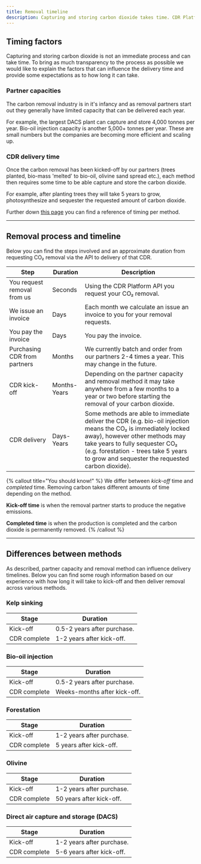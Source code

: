 ```yaml
---
title: Removal timeline
description: Capturing and storing carbon dioxide takes time. CDR Platform gives a rough overview of how long this may take to help you understand.
---
```


## Timing factors

Capturing and storing carbon dioxide is not an immediate process and can take time. To bring as much transparency to the process as possible we would like to explain the factors that can influence the delivery time and provide some expectations as to how long it can take.

### Partner capacities

The carbon removal industry is in it's infancy and as removal partners start out they generally have limited capacity that can be delivered each year.

For example, the largest DACS plant can capture and store 4,000 tonnes per year. Bio-oil injection capacity is another 5,000+ tonnes per year. These are small numbers but the companies are becoming more efficient and scaling up.

### CDR delivery time

Once the carbon removal has been kicked-off by our partners (trees planted, bio-mass 'melted' to bio-oil, olivine sand spread etc.), each method then requires some time to be able capture and store the carbon dioxide.

For example, after planting trees they will take 5 years to grow, photosynthesize and sequester the requested amount of carbon dioxide.

Further down [this page](#differences-between-methods) you can find a reference of timing per method.

---

## Removal process and timeline

Below you can find the steps involved and an approximate duration from requesting CO₂ removal via the API to delivery of that CDR.

| Step                         | Duration     | Description                                                                                                                                                                                                                                                                   |
| ---------------------------- | ------------ | ----------------------------------------------------------------------------------------------------------------------------------------------------------------------------------------------------------------------------------------------------------------------------- |
| You request removal from us  | Seconds      | Using the CDR Platform API you request your CO₂ removal.                                                                                                                                                                                                                      |
| We issue an invoice          | Days         | Each month we calculate an issue an invoice to you for your removal requests.                                                                                                                                                                                                 |
| You pay the invoice          | Days         | You pay the invoice.                                                                                                                                                                                                                                                          |
| Purchasing CDR from partners | Months       | We currently batch and order from our partners 2-4 times a year. This may change in the future.                                                                                                                                                                               |
| CDR kick-off                 | Months-Years | Depending on the partner capacity and removal method it may take anywhere from a few months to a year or two before starting the removal of your carbon dioxide.                                                                                                              |
| CDR delivery                 | Days-Years   | Some methods are able to immediate deliver the CDR (e.g. bio-oil injection means the CO₂ is immediately locked away), however other methods may take years to fully sequester CO₂ (e.g. forestation - trees take 5 years to grow and sequester the requested carbon dioxide). |

{% callout title="You should know!" %}
We differ between _kick-off_ time and _completed_ time. Removing carbon takes different amounts of time depending on the method.

**Kick-off time** is when the removal partner starts to produce the negative emissions.

**Completed time** is when the production is completed and the carbon dioxide is permanently removed.
{% /callout %}

---

## Differences between methods

As described, partner capacity and removal method can influence delivery timelines. Below you can find some rough information based on our experience with how long it will take to kick-off and then deliver removal across various methods.

### Kelp sinking

| Stage        | Duration                    |
| ------------ | --------------------------- |
| Kick-off     | 0.5-2 years after purchase. |
| CDR complete | 1-2 years after kick-off.   |

### Bio-oil injection

| Stage        | Duration                     |
| ------------ | ---------------------------- |
| Kick-off     | 0.5-2 years after purchase.  |
| CDR complete | Weeks-months after kick-off. |

### Forestation

| Stage        | Duration                  |
| ------------ | ------------------------- |
| Kick-off     | 1-2 years after purchase. |
| CDR complete | 5 years after kick-off.   |

### Olivine

| Stage        | Duration                  |
| ------------ | ------------------------- |
| Kick-off     | 1-2 years after purchase. |
| CDR complete | 50 years after kick-off.  |

### Direct air capture and storage (DACS)

| Stage        | Duration                  |
| ------------ | ------------------------- |
| Kick-off     | 1-2 years after purchase. |
| CDR complete | 5-6 years after kick-off. |
